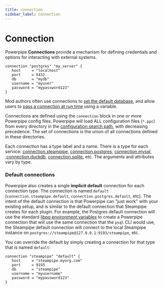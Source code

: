 ```yaml
---
title: connection
sidebar_label: connection
---
```


# Connection

Powerpipe **Connections** provide a mechanism for defining credentials and options for interacting with external systems.

```hcl
connection "postgres" "my_server" {
   host     = "localhost"
   port     = 5432
   db       = "mydb"
   username = "myuser"
   password = "mypassword123"
}
```

Mod authors often use connections to [set the default database](/docs/build/mod-database), and allow users to [pass a connection at run time](/docs/run#selecting-a-database) using a variable.

Connections are defined using the `connection` block in one or more Powerpipe config files. Powerpipe will load ALL configuration files (`*.ppc`) from every directory in the [configuration search path](/docs/reference/env-vars/powerpipe_config_path), with decreasing precedence. The set of connections is the union of all connections defined in these directories.

Each connection has a type label and a name. There is a type for each service: [connection.steampipe](/docs/reference/config-files/connection/steampipe),  [connection.postgres](/docs/reference/config-files/connection/postgres), [connection.mysql](/docs/reference/config-files/connection/mysql), ,[connection.duckdb](/docs/reference/config-files/connection/duckdb), [connection.sqlite](/docs/reference/config-files/connection/sqlite), etc. The arguments and attributes vary by type.


### Default connections

Powerpipe also creates a single **implicit default** connection for each connection type. The connection is named `default` (`connection.steampipe.default`, `connection.postgres.default`, etc). The intent of the default connection is that Powerpipe can "just work" with your existing setup, and is similar to the default connection that Steampipe creates for each plugin. For example, the Postgres default connection will use the standard [libpq environment variables](https://www.postgresql.org/docs/current/libpq-envars.html) to create a Powerpipe connection that will use the same connection that the `psql` CLI would use, the Steampipe default connection will connect to the local Steampipe instance on `postgres://steampipe@127.0.0.1:9193/steampipe`, etc.

You can override the default by simply creating a connection for that type that is named `default`:

```hcl
connection "steampipe" "default" {
   host     = "steampipe.myorg.com"
   port     = 9193
   db       = "steampipe"
   username = "myusername"
   password = "mypassword123"
}
```
